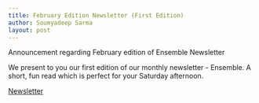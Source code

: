 ```yaml
---
title: February Edition Newsletter (First Edition)
author: Soumyadeep Sarma
layout: post
---
```


Announcement regarding February edition of Ensemble Newsletter

<!--more-->

We present to you our first edition of our monthly newsletter - Ensemble.
A short, fun read which is perfect for your Saturday afternoon.

[Newsletter]()